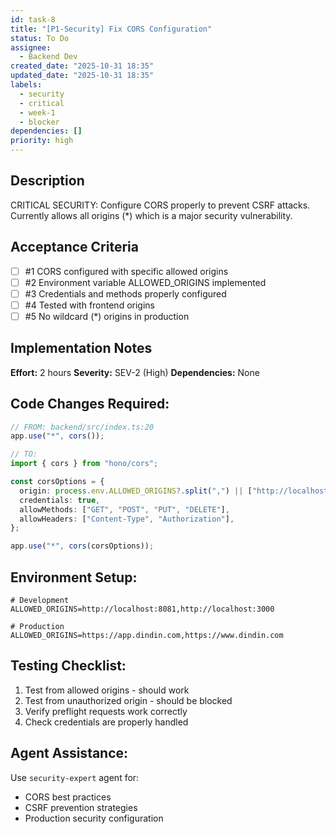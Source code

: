 ```yaml
---
id: task-8
title: "[P1-Security] Fix CORS Configuration"
status: To Do
assignee:
  - Backend Dev
created_date: "2025-10-31 18:35"
updated_date: "2025-10-31 18:35"
labels:
  - security
  - critical
  - week-1
  - blocker
dependencies: []
priority: high
---
```


## Description

<!-- SECTION:DESCRIPTION:BEGIN -->

CRITICAL SECURITY: Configure CORS properly to prevent CSRF attacks. Currently allows all origins (\*) which is a major security vulnerability.

<!-- SECTION:DESCRIPTION:END -->

## Acceptance Criteria

<!-- AC:BEGIN -->

- [ ] #1 CORS configured with specific allowed origins
- [ ] #2 Environment variable ALLOWED_ORIGINS implemented
- [ ] #3 Credentials and methods properly configured
- [ ] #4 Tested with frontend origins
- [ ] #5 No wildcard (\*) origins in production
<!-- AC:END -->

## Implementation Notes

<!-- SECTION:NOTES:BEGIN -->

**Effort:** 2 hours
**Severity:** SEV-2 (High)
**Dependencies:** None

## Code Changes Required:

```typescript
// FROM: backend/src/index.ts:20
app.use("*", cors());

// TO:
import { cors } from "hono/cors";

const corsOptions = {
  origin: process.env.ALLOWED_ORIGINS?.split(",") || ["http://localhost:8081"],
  credentials: true,
  allowMethods: ["GET", "POST", "PUT", "DELETE"],
  allowHeaders: ["Content-Type", "Authorization"],
};

app.use("*", cors(corsOptions));
```

## Environment Setup:

```env
# Development
ALLOWED_ORIGINS=http://localhost:8081,http://localhost:3000

# Production
ALLOWED_ORIGINS=https://app.dindin.com,https://www.dindin.com
```

## Testing Checklist:

1. Test from allowed origins - should work
2. Test from unauthorized origin - should be blocked
3. Verify preflight requests work correctly
4. Check credentials are properly handled

## Agent Assistance:

Use `security-expert` agent for:

- CORS best practices
- CSRF prevention strategies
- Production security configuration
<!-- SECTION:NOTES:END -->

